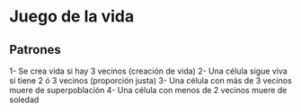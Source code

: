 # Juego de la vida 

## Patrones

1- Se crea vida si hay 3 vecinos (creación de vida)
2- Una célula sigue viva si tiene 2 ó 3 vecinos (proporción justa)
3- Una célula con más de 3 vecinos muere de superpoblación
4- Una célula con menos de 2 vecinos muere de soledad
